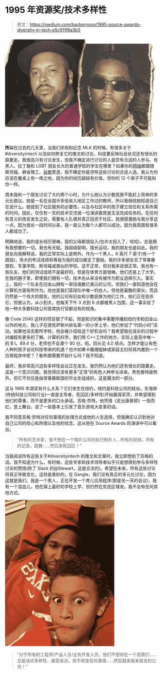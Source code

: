 # 1995 年资源奖/技术多样性

> 原文：<https://medium.com/hackernoon/1995-source-awards-diversity-in-tech-e5c911f8a3b3>

![](img/0cab19007b7ba24c936550919e776c58.png)

**所以**在过去的几天里，当我们庆祝和纪念 MLK 的时候，有很多关于#diversityintech 以及如何修复它的推文和讨论。科技要反映社会状况还有很长的路要走。我很高兴有讨论发生，但我不确定进行讨论的人是否有合适的人参与。有黑人、拉丁裔和 LGBT 朋友长大的普通学校的学生在哪里？如果你的[网络](https://hackernoon.com/tagged/network)都跟随斯坦福、麻省理工、[谷歌](https://hackernoon.com/tagged/google)管道，我不确定你是领导这些讨论的合适人选。我认为你应该在餐桌上有一席之地，因为你的经历超级有价值，但你的 12 个弟子不可能和你一样。

周末我和一个朋友讨论了大约两个小时，为什么她认为少数民族不能赶上简单的多元化倡议。她是一名在全国许多低收入地区工作过的教师，所以我相信她知道自己在说什么。她提到了社区服务的必要性，以及与社区中的孩子建立信任和关系所需的时间。因此，仅仅有一天的技术交流或一位演讲嘉宾是无法完成任务的。在任何有意义的改变发生之前，需要有人扎根并真正投资于社区。我很感激她与我分享这一点，因为很长一段时间以来，我一直认为每个人都可以成功，因为我周围有很多人都成功了。

明确地说，我的成长经历很棒。我的父母都很投入(也许太投入了，哈哈)，总是拥有我想要的一切。我也有天赋。我超级聪明，擅长运动，我的朋友也是如此。我的朋友向我解释说，我的正常实际上是例外。作为一个黑人，6 英尺 7 英寸(有一个跳投)，伟大的考试成绩和等级为我的成功奠定了基础。我的许多朋友去了常春藤盟校、军事学院、斯坦福或类似的学校。这不正常，但对我来说很正常。我也有一些队友，他们的测试成绩不是最好的，但是在体育方面很棒。他们还是上了大学。在我的圈子里，即使我们拥有一切，技术也从来没有被作为职业选择引入。事实上，我的一个队友在旧金山拥有一家估值数亿美元的公司，但我们一直知道他会在计算机方面有所作为。他也是我们篮球队中唯一的白人。但他是最酷的家伙，而且仍然是一个伟大的朋友。他的公司有妇女和少数民族为他们工作，他们正在扼杀它。但我认为，从小到大，他每天下午 3 点到 6 点都被黑人包围，这一事实给了他一种大多数科技公司首席执行官都没有的视角。

像 Code 2040 这样的项目很了不起，但是知识的集中需要传播到纽约市和旧金山以外的地方。我儿子在德克萨斯州排名第一的小学上学，他们参加了“代码小时”活动。如果他没去那所学校，他会被介绍给这个好机会吗？我希望我在成长的过程中对编程有更多的了解。计算机科学，我们用 C++工作的地方，实际上是高中唯一的 B I。89.4 分，老师也不会凑个 90 分。呃。回头见 4.0 绩点。怎样才能让有色人种的孩子谈论科技带来的机遇？也许如果卡戴珊姐妹或家庭主妇将其内置到一个应用程序中呢？？勒布朗需要开始什么吗？我不知道。

最终，我非常高兴这些多样性会议正在发生。我仍然认为他们还有很长的路要走。这是一个意识问题。我觉得应该有更多“正常”的有色人种参与进来。黑色推特是例外，但它不仅仅是由常春藤联盟的毕业生组成的，这是魔法的一部分。

这与 1995 年源奖有什么关系？它们发生在纽约，纽约是科技公司的硅谷。东海岸(传统科技公司和行业)一直是主导者，死囚区(多样性)开始赢得奖项，并希望得到他们的尊重，而不是更多的口头承诺。苏格·奈特，他凭借《走出康普顿》一炮而红，登上舞台，说了一些基本上引发了音乐游戏大变革的话。

我不同意苏格·奈特对任何事情的处理方式或他的人生选择，但我确实认识到他对自己公司的信心和热情以及他的信念，这从他在 Source Awards 的演讲中可以看出。

> “所有的艺术家，谁不想在一个唱片公司的执行制片人…所有的视频，所有的记录，跳舞……然后来死囚区！"

当我阅读所有这些关于#diversityintech 的推文和文章时，我立即想到了苏格的话。我不知道为什么。有时候，这些专家和技术领导者似乎只是想得到参与多样性讨论的赞扬(除了 Slack 的@Stewart，这是合法的)。希望在未来，所有这些讨论将真正导致变化，这将是美妙的。在 Dangle，我们没有真正的多元化讨论，因为这就是我们。我是一个黑人，正在开发一个育儿应用程序(那是另一天的会议)，我有一个混血儿，他在镇上最好的学校上学，但仍然在贫民区理发。我不会有任何其他方式。

![](img/cfcfe8a81acf491bfaec8a03b6c8adb5.png)

> “对于所有的工程师/产品人员/业务开发人员，他们不想待在一个高管们……总是谈论多样性、接受采访，但不改变任何事情……然后就来晃来晃去的公司！”